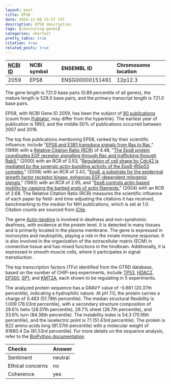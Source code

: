 ```yaml
---
layout: post
title: EPS8
date: 2024-12-08 23:57 CST
description: EPS8 description
tags: [cooccuring-genes]
categories: shortest
pretty_table: true
citation: true
related_posts: true
---
```




| [NCBI ID](https://www.ncbi.nlm.nih.gov/gene/2059) | NCBI symbol | ENSEMBL ID | Chromosome location |
| :-------- | :------- | :-------- | :------- |
| 2059  | EPS8 | ENSG00000151491 | 12p12.3 |



The gene length is 721.0 base pairs (0.89 percentile of all genes), the mature length is 528.0 base pairs, and the primary transcript length is 721.0 base pairs.


EPS8, with NCBI Gene ID 2059, has been the subject of [90 publications](https://pubmed.ncbi.nlm.nih.gov/?term=%22EPS8%22) (count from [Pubtator](https://academic.oup.com/nar/article/47/W1/W587/5494727), may differ from the hyperlink). The earliest year of publication is 1993, and the middle 50% of publications occurred between 2007 and 2018.


The top five publications mentioning EPS8, ranked by their scientific influence, include "[EPS8 and E3B1 transduce signals from Ras to Rac.](https://pubmed.ncbi.nlm.nih.gov/10499589)" (1999) with a [Relative Citation Ratio (RCR)](https://journals.plos.org/plosbiology/article?id=10.1371/journal.pbio.1002541) of 4.48, "[The Eps8 protein coordinates EGF receptor signalling through Rac and trafficking through Rab5.](https://pubmed.ncbi.nlm.nih.gov/11099046)" (2000) with an RCR of 3.53, "[Regulation of cell shape by Cdc42 is mediated by the synergic actin-bundling activity of the Eps8-IRSp53 complex.](https://pubmed.ncbi.nlm.nih.gov/17115031)" (2006) with an RCR of 3.43, "[Eps8, a substrate for the epidermal growth factor receptor kinase, enhances EGF-dependent mitogenic signals.](https://pubmed.ncbi.nlm.nih.gov/8404850)" (1993) with an RCR of 2.95, and "[Eps8 controls actin-based motility by capping the barbed ends of actin filaments.](https://pubmed.ncbi.nlm.nih.gov/15558031)" (2004) with an RCR of 2.68. The Relative Citation Ratio (RCR) measures the scientific influence of each paper by field- and time-adjusting the citations it has received, benchmarking to the median for NIH publications, which is set at 1.0. Citation counts are sourced from [iCite](https://icite.od.nih.gov).


The gene [Actin-binding](https://www.proteinatlas.org/[Ensembl]-[Gene]) is involved in deafness and non-syndromic deafness, with evidence at the protein level. It is detected in many tissues and is primarily located in the plasma membrane. The gene is expressed in monocytes and neutrophils, playing a role in the innate immune response. It is also involved in the organization of the extracellular matrix (ECM) in connective tissue and has mixed functions in the hindbrain. Additionally, it is expressed in smooth muscle cells, where it participates in signal transduction.


The top transcription factors (TFs) identified from the GTRD database, based on the number of CHIP-seq experiments, include [TP53](https://www.ncbi.nlm.nih.gov/gene/7157), [HDAC2](https://www.ncbi.nlm.nih.gov/gene/3066), [EP300](https://www.ncbi.nlm.nih.gov/gene/2033), [SP1](https://www.ncbi.nlm.nih.gov/gene/6667), and [KMT2A](https://www.ncbi.nlm.nih.gov/gene/4297), each shown to be regulating in 5 experiments.











The analyzed protein sequence has a GRAVY value of -0.661 (20.37th percentile), indicating a hydrophilic nature. At pH 7.0, the protein carries a charge of 0.483 (51.78th percentile). The median structural flexibility is 1.009 (78.03rd percentile), with a secondary structure composition of 29.6% helix (28.07th percentile), 29.7% sheet (26.7th percentile), and 33.6% turn (84.38th percentile). The instability index is 54.3 (70.16th percentile), and the isoelectric point is 7.1 (51.43rd percentile). The protein is 822 amino acids long (81.57th percentile) with a molecular weight of 91880.4 Da (81.53rd percentile). For more details on the sequence analysis, refer to the [BioPython documentation](https://biopython.org/docs/1.75/api/Bio.SeqUtils.ProtParam.html).



| Checks    | Answer |
| :-------- | :------- |
| Sentiment  | neutral   |
| Ethical concerns | no     |
| Coherence    | yes    |